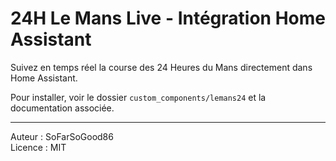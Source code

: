 # 24H Le Mans Live - Intégration Home Assistant

Suivez en temps réel la course des 24 Heures du Mans directement dans Home Assistant.

Pour installer, voir le dossier `custom_components/lemans24` et la documentation associée.

---

Auteur : SoFarSoGood86  
Licence : MIT  
